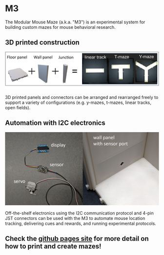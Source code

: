 # M3

The Modular Mouse Maze (a.k.a. "M3") is an experimental system for building custom mazes for mouse behavioral research.

## 3D printed construction

![3D printed floor panels, wall panels, and juntions (connectors) create a variety of mazes (linear track, T-maze, Y-maze)](https://github.com/misaacson01/M3/blob/main/img/M3intro.png)

3D printed panels and connectors can be arranged and rearranged freely to support a variety of configurations (e.g. y-mazes, t-mazes, linear tracks, open fields).


## Automation with I2C electronics

![I2C-based microelectronics (LED display, proximity sensor, servo) incorporated into 3D printed wall panel](https://github.com/misaacson01/M3/blob/main/img/M3introI2C.png)

Off-the-shelf electronics using the I2C communication protocol and 4-pin JST connectors can be used with the M3 to automate mouse location tracking, delivering cues and rewards, and running experimental protocols.

##
## Check the [github pages site](https://misaacson01.github.io/M3/) for more detail on how to print and create mazes!
